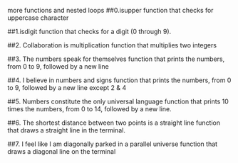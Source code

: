 more functions and nested loops
##0.isupper
function that checks for uppercase character

##1.isdigit
function that checks for a digit (0 through 9).

##2. Collaboration is multiplication
function that multiplies two integers

##3. The numbers speak for themselves
function that prints the numbers, from 0 to 9, followed by a new line

##4. I believe in numbers and signs
function that prints the numbers, from 0 to 9, followed by a new line except 2 & 4

##5. Numbers constitute the only universal language
function that prints 10 times the numbers, from 0 to 14, followed by a new line.

##6. The shortest distance between two points is a straight line
function that draws a straight line in the terminal.

##7. I feel like I am diagonally parked in a parallel universe
function that draws a diagonal line on the terminal
